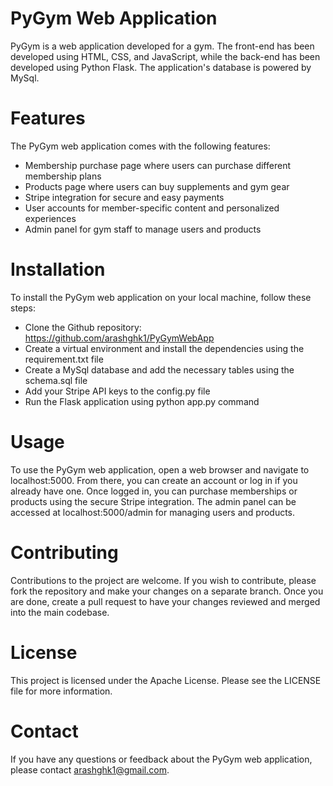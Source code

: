 # PyGym Web Application
PyGym is a web application developed for a gym. The front-end has been developed using HTML, CSS, and JavaScript, while the back-end has been developed using Python Flask. The application's database is powered by MySql.

# Features
The PyGym web application comes with the following features:

- Membership purchase page where users can purchase different membership plans
- Products page where users can buy supplements and gym gear
- Stripe integration for secure and easy payments
- User accounts for member-specific content and personalized experiences
- Admin panel for gym staff to manage users and products

# Installation
To install the PyGym web application on your local machine, follow these steps:

- Clone the Github repository: https://github.com/arashghk1/PyGymWebApp
- Create a virtual environment and install the dependencies using the requirement.txt file
- Create a MySql database and add the necessary tables using the schema.sql file
- Add your Stripe API keys to the config.py file
- Run the Flask application using python app.py command

# Usage
To use the PyGym web application, open a web browser and navigate to localhost:5000. From there, you can create an account or log in if you already have one. Once logged in, you can purchase memberships or products using the secure Stripe integration. The admin panel can be accessed at localhost:5000/admin for managing users and products.

# Contributing
Contributions to the project are welcome. If you wish to contribute, please fork the repository and make your changes on a separate branch. Once you are done, create a pull request to have your changes reviewed and merged into the main codebase.

# License
This project is licensed under the Apache License. Please see the LICENSE file for more information.

# Contact
If you have any questions or feedback about the PyGym web application, please contact arashghk1@gmail.com.




